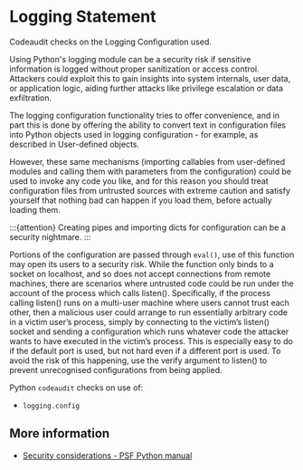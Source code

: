 # Logging Statement 

Codeaudit checks on the Logging Configuration used.

Using Python's logging module can be a security risk if sensitive information is logged without proper sanitization or access control. Attackers could exploit this to gain insights into system internals, user data, or application logic, aiding further attacks like privilege escalation or data exfiltration.

The logging configuration functionality tries to offer convenience, and in part this is done by offering the ability to convert text in configuration files into Python objects used in logging configuration - for example, as described in User-defined objects. 

However, these same mechanisms (importing callables from user-defined modules and calling them with parameters from the configuration) could be used to invoke any code you like, and for this reason you should treat configuration files from untrusted sources with extreme caution and satisfy yourself that nothing bad can happen if you load them, before actually loading them.

:::{attention} 
Creating pipes and importing dicts for configuration can be a security nightmare.
:::


Portions of the configuration are passed through `eval()`, use of this function may open its users to a security risk. While the function only binds to a socket on localhost, and so does not accept connections from remote machines, there are scenarios where untrusted code could be run under the account of the process which calls listen(). Specifically, if the process calling listen() runs on a multi-user machine where users cannot trust each other, then a malicious user could arrange to run essentially arbitrary code in a victim user’s process, simply by connecting to the victim’s listen() socket and sending a configuration which runs whatever code the attacker wants to have executed in the victim’s process. This is especially easy to do if the default port is used, but not hard even if a different port is used. To avoid the risk of this happening, use the verify argument to listen() to prevent unrecognised configurations from being applied.


Python `codeaudit` checks on use of:
* `logging.config`


## More information
* [Security considerations - PSF Python manual](https://docs.python.org/3/library/logging.config.html#security-considerations)